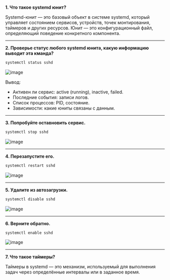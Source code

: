 **1. Что такое systemd юнит?**

Systemd-юнит — это базовый объект в системе systemd, который управляет состоянием сервисов, устройств, точек монтирования, таймеров и других ресурсов. Юнит — это конфигурационный файл, определяющий поведение конкретного компонента.

---

**2. Проверье статус любого systemd юнита, какую информацию выводит эта кманда?**

```bash
systemctl status sshd
```

![image](https://github.com/user-attachments/assets/c1085595-b42c-4511-aeb7-fa5bb510f3ea)

Вывод:

- Активен ли сервис: active (running), inactive, failed.
- Последние события: записи логов.
- Список процессов: PID, состояние.
- Зависимости: какие юниты связаны с данным.

---

**3. Попробуйте оставновить сервис.**

```bash
systemctl stop sshd
```

![image](https://github.com/user-attachments/assets/9875c3ff-8633-4551-94ef-dea848f7de49)


---

**4. Перезапустите его.**

```bash
systemctl restart sshd
```

![image](https://github.com/user-attachments/assets/e9b74905-abfd-4cf4-a0b8-5d84fd87583a)


---

**5. Удалите из автозагрузки.**

```bash
systemctl disable sshd
```

![image](https://github.com/user-attachments/assets/7dccfce7-2c20-410c-9c62-156ec773d62c)


---

**6. Верните обратно.**

```bash
systemctl enable sshd
```

![image](https://github.com/user-attachments/assets/0b85670e-5e27-418c-86a1-ee34b637bafc)


---

**7. Что такое таймеры?**

Таймеры в systemd — это механизм, используемый для выполнения задач через определённые интервалы или в заданное время.
